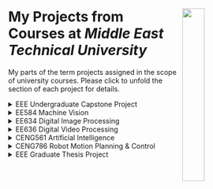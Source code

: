 # <a href="https://www.metu.edu.tr/"><img align="right" src="https://user-images.githubusercontent.com/97564250/236304985-7013dd63-9f8f-4b7a-89aa-09cfe95219e0.png" width="30%"></a> My Projects from Courses at _Middle East Technical University_

My parts of the term projects assigned in the scope of university courses. Please click to unfold the section of each project for details.

<details>
  <summary>EEE Undergraduate Capstone Project</summary>
  
  ## Electrical-Electronics Eng. Undergraduate Capstone Project: 3-ball Playing Robot
  https://user-images.githubusercontent.com/97564250/236216379-7402f908-63a5-4388-bbc0-949204c5af0e.mp4
  
  I was in a team of six people and my responsibility was to detect location and colors of the 3 balls by the images acquired by a top view camera. The objective is to hit the cue ball (red one in the examples here) to touch other two balls. The shooting angle calculation are also shown by two lines: one for cueing towards the second ball and one for hitting the third after reflection. The robot is mobile and freely moving, that communicates with Matlab host via bluetooth.
  
  > Relevant content is [here](/metu_eee_undergrad_capstone). The code is not compiled, should be run in MATLAB 2016a or later.
  
  >**Note** I also made a GUI to select cue ball, to observe image-based calculations and to give hit command. The GUI related files are named as `ErasmusPlusOne`, but it will not work properly without other components of the project. If you would like try CV output only, run `capstone_cv_part`.

  <p float="left">
    <img src="https://user-images.githubusercontent.com/97564250/236222004-c8ace175-8294-4a20-865e-755506fa6e95.jpg" width="43%">
    <img src="https://user-images.githubusercontent.com/97564250/236222017-af5ba922-c678-4373-b9c0-d3e800f79d1c.jpg" width="48%">
    <img src="https://user-images.githubusercontent.com/97564250/236222011-80cfbab7-4f5e-4390-a6c1-244171c66e84.jpg" width="43%">
    <img src="https://user-images.githubusercontent.com/97564250/236222021-cb4d181c-f860-4c6b-89c0-85f68f214073.jpg" width="48%">
    <img src="https://user-images.githubusercontent.com/97564250/236222016-2d973268-2620-4c37-be5b-c20e067cad9d.jpg" width="43%">
    <img src="https://user-images.githubusercontent.com/97564250/236222024-3f69e7c2-c26b-4b44-b132-3610ed860ade.jpg" width="48%">
  </p>
  
  _Figure: Input images from top view camera and resulting images of located balls with calculated hitting angles_

</details>

<details>
  <summary>EE584 Machine Vision</summary>
  
  ## EE584 Machine Vision Project: Implementing StereoSnakes

  ![comparison](https://user-images.githubusercontent.com/97564250/236255629-347c0ab9-0931-4cb5-bd23-29679576abd1.jpg)
  
  This is an implementation of ICCV 2015 [paper](/metu_ee584_machine_vision_stereo_snakes/doc/Ju_StereoSnakes_Contour_Based_ICCV_2015_paper.pdf) completely coded by our group of two. The work consists of stereo-aided segmentation and Matlab GUI. The method takes input of a single stereo image, that is foreground-segmented by an arbitrary algorithm. Then, energy functions (depending on the parameters) strives to fit best segmentation to the second stereo image. The advantage of this method is that it has potential to improve input segmentation and to segment occluded objects in the first image.
  
  > Relevant content is [here](/metu_ee584_machine_vision_stereo_snakes). The code is not compiled, should be run in MATLAB 2016a or later.

  <p float="left">
    <img src="https://user-images.githubusercontent.com/97564250/236255639-e9ce31c2-7c02-4014-b7b9-0134496848e0.JPG" width="75%">
  </p>
  
  _Figure: StereoSnakes Matlab GUI (please follow steps in the user manual section our [report](/metu_ee584_machine_vision_stereo_snakes/doc/EE584_final_report_bora_volkan.pdf) to familiarize with the parameters and interface)_

</details>

<details>
  <summary>EE634 Digital Image Processing</summary>
  
  ## EE634 Digital Image Processing Project: Watershed Segmentation

  <p float="left">
    <img title="beach_onlyridgelines" src="https://user-images.githubusercontent.com/97564250/236262880-872e1d30-edfa-4d33-8c24-ddd50f7768cd.JPG" width="24%">
    <img title="beach_segments" src="https://user-images.githubusercontent.com/97564250/236262923-66ce8ab2-9a7d-46fa-9263-1f56743daa4a.JPG" width="24%">
    <img title="hats_onlyridgelines" src="https://user-images.githubusercontent.com/97564250/236262940-4360fa77-bb62-412c-8081-328d94079a85.JPG" width="24%">
    <img title="hats_segments" src="https://user-images.githubusercontent.com/97564250/236262945-4332ba9f-359c-4df4-a237-5eecee72f329.JPG" width="24%">
    <img title="candies_onlyridgelines" src="https://user-images.githubusercontent.com/97564250/236262931-6f02ba05-7725-4080-8519-551de8290e55.JPG" width="24%">
    <img title="candies_segments" src="https://user-images.githubusercontent.com/97564250/236262935-2b60ba3c-327b-4d44-9ca7-04e2e49cc81d.JPG" width="24%">
    <img title="peppers_onlyridgelines" src="https://user-images.githubusercontent.com/97564250/236262962-5c668097-3bd0-4f91-aeb9-86dea915766e.JPG" width="24%">
    <img title="peppers_segments" src="https://user-images.githubusercontent.com/97564250/236262915-9e278be9-d6f5-416f-a5e3-cd77033c5d2c.JPG" width="24%">
    <img title="peppers_onlyridgelines" src="https://user-images.githubusercontent.com/97564250/236262952-ce7bc4bd-c4e1-4f07-bfd9-065e069b1707.JPG" width="48%">
    <img title="parrots_segments" src="https://user-images.githubusercontent.com/97564250/236262960-9a5625ac-c309-4ee4-9d5d-ac0cc5fcc377.JPG" width="48%">
  </p>

  _Figure: Watershed ridgelines on original images and segmentation results_
  
  This script is a part of a project to test and compare distinct segmetation algorithms on richly colored images. My objective was to implement watershed algorithm on the given images. I tackled with the oversegmentation problem which is typical to this method by filtering and merging similar blobs of segmentations.
  
  > Relevant content is [here](/metu_ee634_digital_image_processing_watershed_segmentation). The code is not compiled, should be run in MATLAB 2016a or later.
</details>

<details>
  <summary>EE636 Digital Video Processing</summary>
  
  ## EE636 Digital Video Processing Project: Implementing Tracking in Crowds
  
  https://user-images.githubusercontent.com/97564250/236273516-d16a81c5-aa7c-4374-9ecf-3304126f0898.mp4
  
  This is an implementation of ECCV 2008 [paper](/metu_ee636_digital_video_processing_tracking_in_crowds/doc/TrackingInCrowds_ECC2008(MAIN%20PAPER).pdf) completely coded by me. The method, first, analyzes several frames of the video to understand the general movement flow of the crowd (offline). Then, the object in a user-selected window is tracked by combining offline analysis and online tracking by photometric features. Please see the [documents](/metu_ee636_digital_video_processing_tracking_in_crowds/doc) to familiarize with parameters and for the detailed explanation of the algorithm. 
  
  >**Note** Offline part is encapsulated in the `initialize.m` which analyzes video to get SFF and BFF information. Finally, run `real_time.m` to select an object to track by dragging the marker on the desired location and, then, by double-clicking it. Both scripts have several parameters adjusted to default values.
  
  > Relevant content is [here](/metu_ee636_digital_video_processing_tracking_in_crowds). The code is not compiled, should be run in MATLAB 2016a or later.
</details>

<details>
  <summary>CENG561 Artificial Intelligence</summary>
  
  ## CENG561 Artificial Intelligence Project: Map Spanning (Cleanbot)
  
  >**Warning** This project has its own repository, please visit [here](https://github.com/volkbay/cleanbot).

</details>

<details>
  <summary>CENG786 Robot Motion Planning & Control</summary>
  
  ## CENG786 Robot Motion Planning & Control Project: Implementing a Multi-robot Path Planner
  
  https://user-images.githubusercontent.com/97564250/236289566-69da7d60-be8c-4243-a958-bbb30d3f0745.mp4
              
  <img title="path1" src="https://user-images.githubusercontent.com/97564250/236290029-95a57601-9748-408b-977c-5c1849816f13.png" width="32%">
  <img title="path2" src="https://user-images.githubusercontent.com/97564250/236290033-1fd7ada6-967d-4929-81e8-c8a23bed62b2.png" width="32%">
  <img title="path3" src="https://user-images.githubusercontent.com/97564250/236290037-8802620c-eb24-41b5-ab84-1fc20fedf425.png" width="32%">

  _Figure: Efficient paths of each robot between respective starting and target locations_
  
  This is an implementation of IJRR 2016 [paper](/metu_ceng786_robot_motion_planning/doc/Solovey(2016)_Discrete%20RRT%20for%20exploration%20of%20implicit%20roadmaps%20in%20multi%20robot%20motion%20planning.pdf) completely coded by me. Due to the fact that this is a term project, I partially realized the 2D map experiments of the work (there are also 3D experiments). Basically, this is a composed method exploring implicit paths in a multi-robot scene, each having a start and destination point. The main idea is discretizing the popular RRT algorithm to get most cost efficient motion planning.
  
  The robots are holonomic and circular with 2DOF. Obstacles are convex or concave polyhedral 2D objects in a 10x10 meters map. The map obstacle geometries are embedded in the `init_arena` script. Main function `main_project_ceng786` may be called with two parameters namely _case_number_ and _number_of_vertices_. First one determines which the type of the arena, start-target locations and the number of robots, while the latter is for PRM calculation of each agent.

  > Relevant content is [here](/metu_ceng786_robot_motion_planning). The code is not compiled, should be run in MATLAB 2016a or later.

</details>

<details>
  <summary>EEE Graduate Thesis Project</summary>
  
  ## Electrical-Electronics Eng. MSc Thesis Project: Automated Image Processing for Scratch Detection on Specular Surfaces
  
  >**Warning** This project has its own repository, please visit [here](https://github.com/volkbay/AIPSDSS).

</details>
